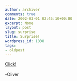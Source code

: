 ```yaml
---
author: archiver
comments: true
date: 2002-03-01 02:45:10+00:00
excerpt: None
layout: post
slug: surprise
title: Surprise!
wordpress_id: 1838
tags:
- oldpost
---
```


<a href="http://www.oliverweb.com/stuff/oliviasurprise.mp3">Click!</a><br /><br />-Oliver
